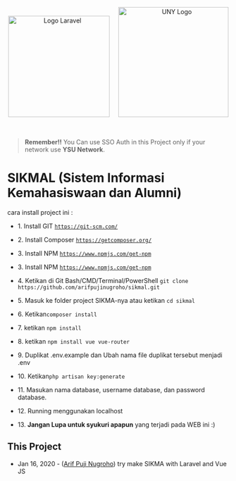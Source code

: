 <p align="center"><a href="https://laravel.com" target="_blank"><img width="230" src="https://laravel.com/assets/img/components/logo-laravel.svg" alt="Logo Laravel"></a>
  &nbsp
  &nbsp
 <a href="https://uny.ac.id/" target="_blank"><img width="250" src="https://www.uny.ac.id/sites/www.uny.ac.id/files/logo%20web%20indo.png" alt="UNY Logo"></a></p>
<br>

> **Remember!!** You Can use SSO Auth in this Project only if your network use **YSU Network**.
<h1>SIKMAL (Sistem Informasi Kemahasiswaan dan Alumni)</h1>
cara install project ini :
<br>
<ul>
  <li><p>1. Install GIT <code><a href="https://git-scm.com/" target="_blank">https://git-scm.com/</a></code></p></li>
  <li><p>2. Install Composer <code><a href="https://getcomposer.org/" target="_blank">https://getcomposer.org/</a></code></p></li>
  <li><p>3. Install NPM <code><a href="https://www.npmjs.com/get-npm" target="_blank">https://www.npmjs.com/get-npm</a></code></p></li>
  <li><p>3. Install NPM <code><a href="https://www.npmjs.com/get-npm" target="_blank">https://www.npmjs.com/get-npm</a></code></p></li>
  <li><p>4. Ketikan di Git Bash/CMD/Terminal/PowerShell <code>git clone https://github.com/arifpujinugroho/sikmal.git</code></p></li>
  <li><p>5. Masuk ke folder project SIKMA-nya atau ketikan <code>cd sikmal</code></p></li>
  <li><p>6. Ketikan<code>composer install</code></p></li>
  <li><p>7. ketikan <code>npm install</code></p></li>
  <li><p>8. ketikan <code>npm install vue vue-router</code></p></li>
  <li><p>9. Duplikat .env.example dan Ubah nama file duplikat tersebut menjadi .env</p></li>
  <li><p>10. Ketikan<code>php artisan key:generate</code></p></li>
  <li><p>11. Masukan nama database, username database, dan password database.</p></li>
  <li><p>12. Running menggunakan localhost</li>
  <li><p>13. <strong>Jangan Lupa untuk syukuri apapun</strong> yang terjadi pada WEB ini :)</p></li>
</ul>


<h2>This Project</h2>
<ul>
    <li>Jan 16, 2020 - (<a href="https://github.com/arifpujinugroho" target="_blank">Arif Puji Nugroho</a>) try make SIKMA with Laravel and Vue JS</li>
</ul>

